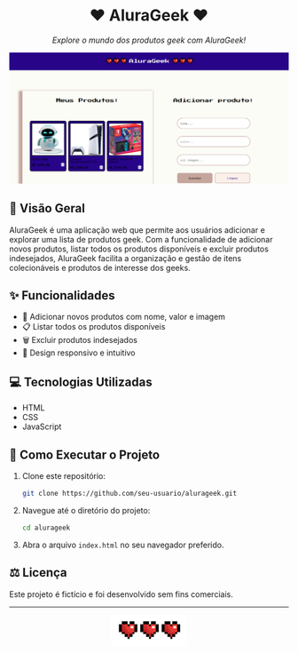 <div align="center">
  <h1> ❤️ AluraGeek ❤️</h1>
  <p><em>Explore o mundo dos produtos geek com AluraGeek!</em></p>
</div>

<div align="center">
  <img src="./assets/preview.png" alt="AluraGeek Screenshot">
</div>


## 🌟 Visão Geral
AluraGeek é uma aplicação web que permite aos usuários adicionar e explorar uma lista de produtos geek. Com a funcionalidade de adicionar novos produtos, listar todos os produtos disponíveis e excluir produtos indesejados, AluraGeek facilita a organização e gestão de itens colecionáveis e produtos de interesse dos geeks.


## ✨ Funcionalidades
- 📝 Adicionar novos produtos com nome, valor e imagem
- 📋 Listar todos os produtos disponíveis
- 🗑️ Excluir produtos indesejados
- 🎨 Design responsivo e intuitivo

## 💻 Tecnologias Utilizadas
- HTML
- CSS
- JavaScript

## 📖 Como Executar o Projeto
1. Clone este repositório:
    ```bash
    git clone https://github.com/seu-usuario/alurageek.git
    ```
2. Navegue até o diretório do projeto:
    ```bash
    cd alurageek
    ```
3. Abra o arquivo `index.html` no seu navegador preferido.

## ⚖️ Licença
Este projeto é fictício e foi desenvolvido sem fins comerciais.

---

<div align="center">
  <img src="./assets/coracao.png" alt="AluraGeek Logo">
</div>
